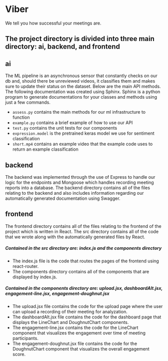 # Viber
We tell you how successful your meetings are.

## The project directory is divided into three main directory: ai, backend, and frontend

## ai
The ML pipeline is an asynchronous sensor that constantly checks on our db and, should there be unreviewed videos, it classifies them and makes sure to update their status on the dataset. 
Below are the main API methods. The following documentation was created using Sphinx. 
Sphinx is a python program to generate documentations for your classes and methods using just a few commands. 

- ```assess.py``` contains the main methods for our ml infrastructure to function
- ```example.py``` contains a brief example of how to use our API
- ```test.py``` contains the unit tests for our components
- ```expression.model``` is the pretrained keras model we use for sentiment classification
- ```short.mp4``` contains an example video that the example code uses to return an example classification 

## backend
The backend was implemented through the use of Express to handle our logic for the endpoints and Mongoose which handles recording meeting reports into a database. The backend directory contains all of the files relating to the backend and also includes information regarding our automatically generated documentation using Swagger.

## frontend
The frontend directory contains all of the files relating to the frontend of the project which is written in React.
The src directory contains all of the code that we wrote along with the automatically generated files by React.
##### Contained in the src directory are: index.js and the components directory
* The index.js file is the code that routes the pages of the frontend using react-router.
* The components directory contains all of the components that are displayed by index.js.
##### Contained in the components directory are: upload.jsx, dashboardAlt.jsx, engagement-line.jsx, engagement-doughnut.jsx
* The upload.jsx file contains the code for the upload page where the user can upload a recording of their meeting for analyzation.
* The dashboardAlt.jsx file contains the code for the dashboard page that displays the LineChart and DoughnutChart components.
* The engagement-line.jsx contains the code for the LineChart component that visualizes the engagement over time of meeting participants.
* The engagement-doughnut.jsx file contains the code for the DoughnutChart component that visualizes the overall engagement score.
